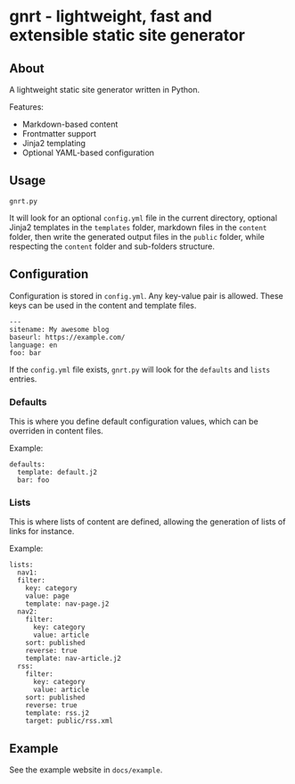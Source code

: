 # gnrt - lightweight, fast and extensible static site generator

## About

A lightweight static site generator written in Python.

Features:

* Markdown-based content
* Frontmatter support
* Jinja2 templating
* Optional YAML-based configuration

## Usage

```
gnrt.py
```

It will look for an optional `config.yml` file in the current directory, optional Jinja2 templates in the `templates` folder, markdown files in the `content` folder, then write the generated output files in the `public` folder, while respecting the `content` folder and sub-folders structure.

## Configuration

Configuration is stored in `config.yml`. Any key-value pair is allowed. These keys can be used in the content and template files.

```
---
sitename: My awesome blog
baseurl: https://example.com/
language: en
foo: bar
```

If the `config.yml` file exists, `gnrt.py` will look for the `defaults` and `lists` entries.

### Defaults

This is where you define default configuration values, which can be overriden in content files.

Example:

```
defaults:
  template: default.j2
  bar: foo
```

### Lists

This is where lists of content are defined, allowing the generation of lists of links for instance.

Example:

```
lists:
  nav1:
  filter:
    key: category
    value: page
    template: nav-page.j2
  nav2:
    filter:
      key: category
      value: article
    sort: published
    reverse: true
    template: nav-article.j2
  rss:
    filter:
      key: category
      value: article
    sort: published
    reverse: true
    template: rss.j2
    target: public/rss.xml
```

## Example

See the example website in `docs/example`.
